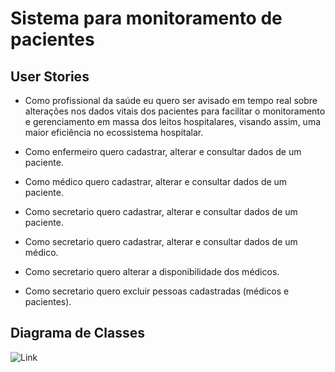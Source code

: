 # Sistema para monitoramento de pacientes

## User Stories

* Como profissional da saúde eu quero ser avisado em tempo real sobre
alterações nos dados vitais dos pacientes para facilitar o monitoramento e
gerenciamento em massa dos leitos hospitalares, visando assim, uma maior
eficiência no ecossistema hospitalar.

* Como enfermeiro quero cadastrar, alterar e consultar dados de um paciente.

* Como médico quero cadastrar, alterar e consultar dados de um paciente.

* Como secretario quero cadastrar, alterar e consultar dados de um paciente.

* Como secretario quero cadastrar, alterar e consultar dados de um médico.

* Como secretario quero alterar a disponibilidade dos médicos.

* Como secretario quero excluir pessoas cadastradas (médicos e pacientes).

## Diagrama de Classes

![Link](https://i.imgur.com/Oz3N5E7h.jpg)


